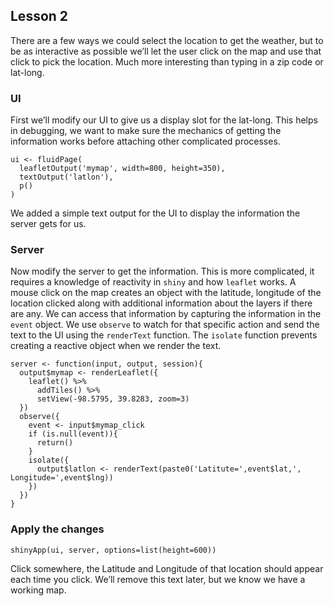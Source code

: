 Lesson 2
--------

There are a few ways we could select the location to get the weather,
but to be as interactive as possible we’ll let the user click on the map
and use that click to pick the location. Much more interesting than
typing in a zip code or lat-long.

### UI

First we’ll modify our UI to give us a display slot for the lat-long.
This helps in debugging, we want to make sure the mechanics of getting
the information works before attaching other complicated processes.

    ui <- fluidPage(
      leafletOutput('mymap', width=800, height=350),
      textOutput('latlon'),
      p()
    )

We added a simple text output for the UI to display the information the
server gets for us.

### Server

Now modify the server to get the information. This is more complicated,
it requires a knowledge of reactivity in `shiny` and how `leaflet`
works. A mouse click on the map creates an object with the latitude,
longitude of the location clicked along with additional information
about the layers if there are any. We can access that information by
capturing the information in the `event` object. We use `observe` to
watch for that specific action and send the text to the UI using the
`renderText` function. The `isolate` function prevents creating a
reactive object when we render the text.

    server <- function(input, output, session){
      output$mymap <- renderLeaflet({
        leaflet() %>% 
          addTiles() %>% 
          setView(-98.5795, 39.8283, zoom=3)
      })
      observe({
        event <- input$mymap_click
        if (is.null(event)){
          return()
        }
        isolate({
          output$latlon <- renderText(paste0('Latitute=',event$lat,', Longitude=',event$lng))
        })
      })
    }

### Apply the changes

    shinyApp(ui, server, options=list(height=600))

Click somewhere, the Latitude and Longitude of that location should
appear each time you click. We’ll remove this text later, but we know we
have a working map.
